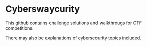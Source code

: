 # Cyberswaycurity

This github contains challenge solutions and walkthrougs for CTF competitions.

There may also be explanations of cybersecurity topics included.
